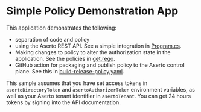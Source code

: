 # Simple Policy Demonstration App

This application demonstrates the following:
- separation of code and policy
- using the Aserto REST API. See a simple integration in [Program.cs](.src/Program.cs).
- Making changes to policy to alter the authorization state in the application. See the policies in [get.rego](./src/policies/get.rego).
- GitHub action for packaging and publish policy to the Aserto control plane. See this in [build-release-policy.yaml](./.github/workflows/build-release-policy.yaml).

This sample assumes that you have set access tokens in `asertoDirectoryToken` and `asertoAuthorizerToken` environment variables, as well as your Aserto tenant identifier in `asertoTenant`. You can get 24 hours tokens by signing into the API documentation.